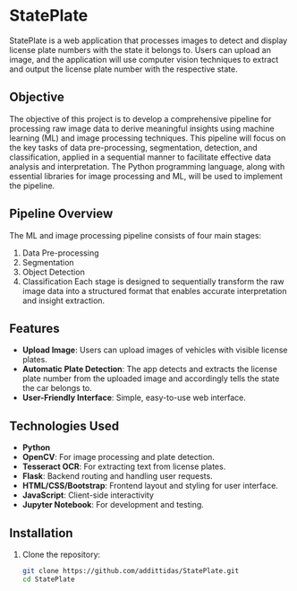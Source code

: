# StatePlate

StatePlate is a web application that processes images to detect and display license plate numbers with the state it belongs to. Users can upload an image, and the application will use computer vision techniques to extract and output the license plate number with the respective state.

## Objective
The objective of this project is to develop a comprehensive pipeline for processing raw image data to derive meaningful insights using machine learning (ML) and image processing techniques. This pipeline will focus on the key tasks of data pre-processing, segmentation, detection, and classification, applied in a sequential manner to facilitate effective data analysis and interpretation. The Python programming language, along with essential libraries for image processing and ML, will be used to implement the pipeline.

## Pipeline Overview
The ML and image processing pipeline consists of four main stages:
1.	Data Pre-processing
2.	Segmentation
3.	Object Detection
4.	Classification
Each stage is designed to sequentially transform the raw image data into a structured format that enables accurate interpretation and insight extraction.

## Features

- **Upload Image**: Users can upload images of vehicles with visible license plates.
- **Automatic Plate Detection**: The app detects and extracts the license plate number from the uploaded image and accordingly tells the state the car belongs to.
- **User-Friendly Interface**: Simple, easy-to-use web interface.

## Technologies Used

- **Python**
- **OpenCV**: For image processing and plate detection.
- **Tesseract OCR**: For extracting text from license plates.
- **Flask**: Backend routing and handling user requests.
- **HTML/CSS/Bootstrap**: Frontend layout and styling for user interface.
- **JavaScript**: Client-side interactivity
- **Jupyter Notebook**: For development and testing.

## Installation

1. Clone the repository:
   ```bash
   git clone https://github.com/addittidas/StatePlate.git
   cd StatePlate
